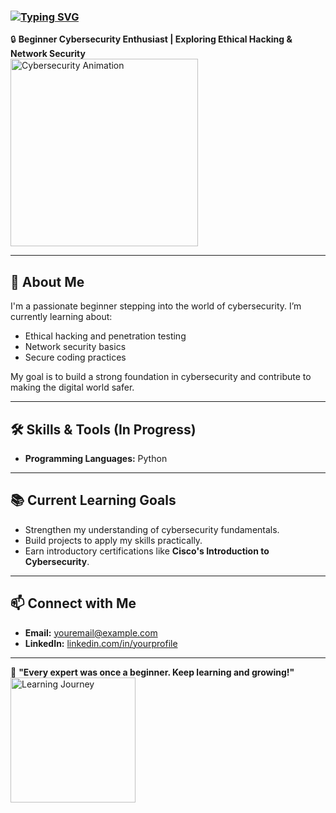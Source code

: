 <h3>
  <a href="https://git.io/typing-svg">
    <img src="https://readme-typing-svg.herokuapp.com?font=Fira+Code&pause=1000&color=36BCF7&width=500&lines=Hi!+%F0%9F%98%8A+Glad+to+see+you+here+on+my+GitHub+profile!" alt="Typing SVG" />
  </a>
</h3>

🔒 **Beginner Cybersecurity Enthusiast | Exploring Ethical Hacking & Network Security**  
<img src="https://media.giphy.com/media/L1R1tvI9svkIWwpVYr/giphy.gif" width="300" alt="Cybersecurity Animation">

---

## 🌟 About Me  
I'm a passionate beginner stepping into the world of cybersecurity. I’m currently learning about:  
- Ethical hacking and penetration testing  
- Network security basics  
- Secure coding practices  

My goal is to build a strong foundation in cybersecurity and contribute to making the digital world safer.  

---

## 🛠️ Skills & Tools (In Progress)  
- **Programming Languages:** Python

---

## 📚 Current Learning Goals  
- Strengthen my understanding of cybersecurity fundamentals.  
- Build projects to apply my skills practically.  
- Earn introductory certifications like **Cisco's Introduction to Cybersecurity**.  

---

## 📫 Connect with Me  
- **Email:** [youremail@example.com](mailto:youremail@example.com)  
- **LinkedIn:** [linkedin.com/in/yourprofile](#)  

---

🌟 **"Every expert was once a beginner. Keep learning and growing!"**  
<img src="https://media.giphy.com/media/QHE5gWI0QjqF2/giphy.gif" width="200" alt="Learning Journey">

